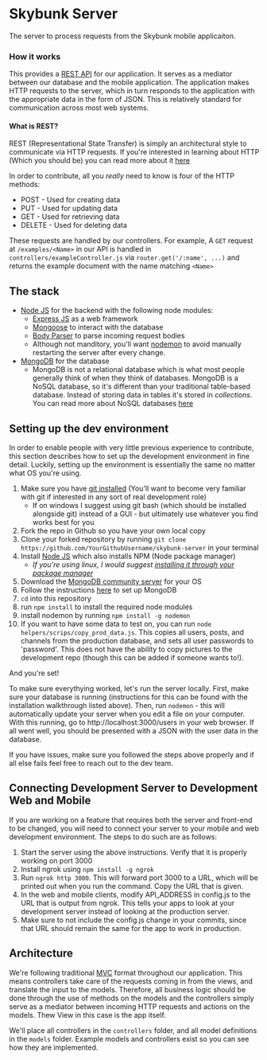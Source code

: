 # Skybunk Server

The server to process requests from the Skybunk mobile applicaiton.

### How it works

This provides a [REST API](https://en.wikipedia.org/wiki/Representational_state_transfer) for our application. It serves as a mediator between our database and the mobile application. The application makes HTTP requests to the server, which in turn responds to the application with the appropriate data in the form of JSON. This is relatively standard for communication across most web systems.

#### What is REST?
REST (Representational State Transfer) is simply an architectural style to communicate via HTTP requests. If you're interested in learning about HTTP (Which you should be) you can read more about it [here](https://www.tutorialspoint.com/http/index.htm)

In order to contribute, all you _really_ need to know is four of the HTTP methods:
- POST - Used for creating data
- PUT - Used for updating data
- GET - Used for retrieving data
- DELETE - Used for deleting data

These requests are handled by our controllers. For example, A `GET` request at `/examples/<Name>` in our API is handled in `controllers/exampleController.js` via `router.get('/:name', ...)` and returns the example document with the name matching `<Name>`
## The stack

- [Node JS](https://nodejs.org/en/) for the backend with the following node modules:
  - [Express JS](https://expressjs.com/) as a web framework
  - [Mongoose](http://mongoosejs.com/) to interact with the database
  - [Body Parser](https://www.npmjs.com/package/body-parser) to parse incoming request bodies
  - Although not manditory, you'll want [nodemon](https://nodemon.io/) to avoid manually restarting the server after every change.
- [MongoDB](https://www.mongodb.com/) for the database
  - MongoDB is not a relational database which is what most people generally think of when they think of databases. MongoDB is a NoSQL database, so it's different than your traditional table-based database. Instead of storing data in tables it's stored in _collections_. You can read more about NoSQL databases [here](https://www.mongodb.com/nosql-explained)

## Setting up the dev environment
In order to enable people with very little previous experience to contribute, this section describes how to set up the development environment in fine detail. Luckily, setting up the environment is essentially the same no matter what OS you're using.

1. Make sure you have [git installed](https://www.linode.com/docs/development/version-control/how-to-install-git-on-linux-mac-and-windows/) (You'll want to become very familiar with git if interested in any sort of real development role)
    - If on windows I suggest using git bash (which should be installed alongside git) instead of a GUI - but ultimately use whatever you find works best for you
2. Fork the repo in Github so you have your own local copy
3. Clone your forked repository by running `git clone https://github.com/YourGithubUsername/skybunk-server` in your terminal
3. Install [Node JS](https://nodejs.org/en/) which also installs NPM (Node package manager)
    - _If you're using linux, I would suggest [installing it through your package manager](https://nodejs.org/en/download/package-manager/#debian-and-ubuntu-based-linux-distributions)_
4. Download the [MongoDB community server](https://www.mongodb.com/download-center?jmp=nav#community) for your OS
5. Follow the instructions [here](https://docs.mongodb.com/manual/administration/install-community/) to set up MongoDB
6. `cd` into this repository
7. run `npm install` to install the required node modules
8. install nodemon by running `npm install -g nodemon`
9. If you want to have some data to test on, you can run `node helpers/scrips/copy_prod_data.js`. This copies all users, posts, and channels from the production database, and sets all user passwords to 'password'. This does not have the ability to copy pictures to the development repo (though this can be added if someone wants to!).

And you're set!

To make sure everythying worked, let's run the server locally. First, make sure your database is running (instructions for this can be found with the installation walkthrough listed above). Then, run `nodemon` - this will automatically update your server when you edit a file on your computer. With this running, go to http://localhost:3000/users in your web browser. If all went well, you should be presented with a JSON with the user data in the database.

If you have issues, make sure you followed the steps above properly and if all else fails feel free to reach out to the dev team.

## Connecting Development Server to Development Web and Mobile
If you are working on a feature that requires both the server and front-end to be changed, you will need to connect your server to your mobile and web development environment. The steps to do such are as follows:

1. Start the server using the above instructions. Verify that it is properly working on port 3000
2. Install ngrok using `npm install -g ngrok`
3. Run `ngrok http 3000`. This will forward port 3000 to a URL, which will be printed out when you run the command. Copy the URL that is given.
4. In the web and mobile clients, modify API_ADDRESS in config.js to the URL that is output from ngrok. This tells your apps to look at your development server instead of looking at the production server.
5. Make sure to not include the config.js change in your commits, since that URL should remain the same for the app to work in production.

## Architecture
We're following traditional [MVC](https://www.tutorialspoint.com/mvc_framework/mvc_framework_introduction.htm) format throughout our application. This means controllers take care of the requests coming in from the views, and translate the input to the models. Therefore, all business logic should be done through the use of methods on the models and the controllers simply serve as a mediator between incoming HTTP requests and actions on the models. Thew View in this case is the app itself.

We'll place all controllers in the `controllers` folder, and all model definitions in the `models` folder. Example models and controllers exist so you can see how they are implemented.

